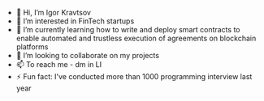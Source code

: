- 👋 Hi, I’m Igor Kravtsov
- 👀 I’m interested in FinTech startups
- 🌱 I’m currently learning how to write and deploy smart contracts to enable automated and trustless execution of agreements on blockchain platforms
- 💞️ I’m looking to collaborate on my projects
- 📫 To reach me - dm in LI
- ⚡ Fun fact: I've conducted more than 1000 programming interview last year  

<!---
dev-igor-kravtsov/dev-igor-kravtsov is a ✨ special ✨ repository because its `README.md` (this file) appears on your GitHub profile.
You can click the Preview link to take a look at your changes.
--->
